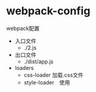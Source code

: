 # webpack-config
webpack配置
 - 入口文件
   - ./2.js
 - 出口文件
   - ./dist/app.js
 - loaders
   - css-loader 加载.css文件
   - style-loader　使用<style>将css-loader内部样式注入到我们的HTML页面
   - file-loader 处理图片
 - plugins
   - html-webpack-plugin html模板
   - mini-css-extract-plugin css分离
   - open-browser-webpack-plugin 自动开启浏览器
 - dev-server 开启服务，绑定端口，设置热替换

启动命令：
 - npm run build 打包项目
 - npm start 开发中启动项目
 
存在问题：
 项目关闭后再启动时会出现端口占用错误
 ！！！很坑！！！是关闭时使用ctrl+z，没能结束进程（可以杀掉占用端口的进程，重新启动，不过很麻烦）
 使用trl+c就能直接结束进程
 
      

         
